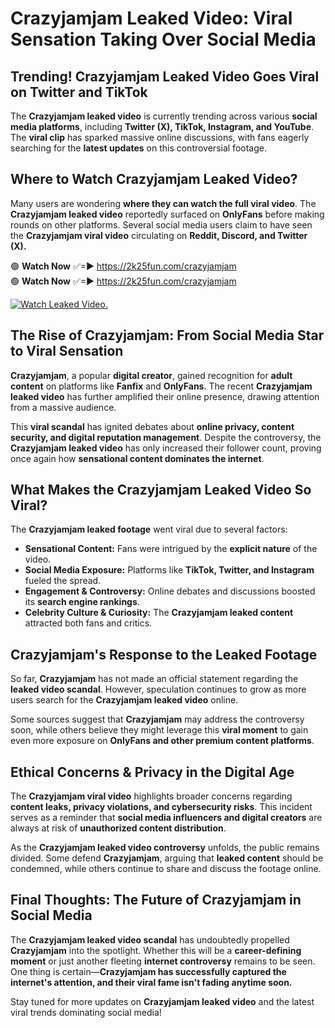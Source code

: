 # Crazyjamjam Leaked Video: Viral Sensation Taking Over Social Media

## **Trending! Crazyjamjam Leaked Video Goes Viral on Twitter and TikTok**
The **Crazyjamjam leaked video** is currently trending across various **social media platforms**, including **Twitter (X), TikTok, Instagram, and YouTube**. The **viral clip** has sparked massive online discussions, with fans eagerly searching for the **latest updates** on this controversial footage.

## **Where to Watch Crazyjamjam Leaked Video?**
Many users are wondering **where they can watch the full viral video**. The **Crazyjamjam leaked video** reportedly surfaced on **OnlyFans** before making rounds on other platforms. Several social media users claim to have seen the **Crazyjamjam viral video** circulating on **Reddit, Discord, and Twitter (X).**

🟢 **Watch Now** ✅=► https://2k25fun.com/crazyjamjam  
🟢 **Watch Now** ✅=► https://2k25fun.com/crazyjamjam  

[![Watch Leaked Video.](https://miro.medium.com/v2/resize:fit:828/format:webp/1*cilzJN44JGOrTw9NJCrNHA.gif "Watch Leaked Video")](https://2k25fun.com/crazyjamjam)

## **The Rise of Crazyjamjam: From Social Media Star to Viral Sensation**
**Crazyjamjam**, a popular **digital creator**, gained recognition for **adult content** on platforms like **Fanfix** and **OnlyFans**. The recent **Crazyjamjam leaked video** has further amplified their online presence, drawing attention from a massive audience.

This **viral scandal** has ignited debates about **online privacy, content security, and digital reputation management**. Despite the controversy, the **Crazyjamjam leaked video** has only increased their follower count, proving once again how **sensational content dominates the internet**.

## **What Makes the Crazyjamjam Leaked Video So Viral?**
The **Crazyjamjam leaked footage** went viral due to several factors:
- **Sensational Content:** Fans were intrigued by the **explicit nature** of the video.
- **Social Media Exposure:** Platforms like **TikTok, Twitter, and Instagram** fueled the spread.
- **Engagement & Controversy:** Online debates and discussions boosted its **search engine rankings**.
- **Celebrity Culture & Curiosity:** The **Crazyjamjam leaked content** attracted both fans and critics.

## **Crazyjamjam's Response to the Leaked Footage**
So far, **Crazyjamjam** has not made an official statement regarding the **leaked video scandal**. However, speculation continues to grow as more users search for the **Crazyjamjam leaked video** online.

Some sources suggest that **Crazyjamjam** may address the controversy soon, while others believe they might leverage this **viral moment** to gain even more exposure on **OnlyFans and other premium content platforms**.

## **Ethical Concerns & Privacy in the Digital Age**
The **Crazyjamjam viral video** highlights broader concerns regarding **content leaks, privacy violations, and cybersecurity risks**. This incident serves as a reminder that **social media influencers and digital creators** are always at risk of **unauthorized content distribution**.

As the **Crazyjamjam leaked video controversy** unfolds, the public remains divided. Some defend **Crazyjamjam**, arguing that **leaked content** should be condemned, while others continue to share and discuss the footage online.

## **Final Thoughts: The Future of Crazyjamjam in Social Media**
The **Crazyjamjam leaked video scandal** has undoubtedly propelled **Crazyjamjam** into the spotlight. Whether this will be a **career-defining moment** or just another fleeting **internet controversy** remains to be seen. One thing is certain—**Crazyjamjam has successfully captured the internet's attention, and their viral fame isn't fading anytime soon.**

Stay tuned for more updates on **Crazyjamjam leaked video** and the latest viral trends dominating social media!
